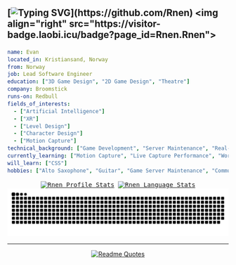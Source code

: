 [![Typing SVG](https://readme-typing-svg.demolab.com?font=Orbitron&size=25&pause=2000&width=600&lines=%3E+Developer+of+games;%3E+Musician+and+procrastinator...)](https://github.com/Rnen) <img align="right" src="https://visitor-badge.laobi.icu/badge?page_id=Rnen.Rnen">
---

```yaml
name: Evan
located_in: Kristiansand, Norway
from: Norway
job: Lead Software Engineer
education: ["3D Game Design", "2D Game Design", "Theatre"]
company: Broomstick
runs-on: Redbull
fields_of_interests: 
  - ["Artificial Intelligence"]
  - ["XR"]
  - ["Level Design"]
  - ["Character Design"]
  - ["Motion Capture"]
technical_background: ["Game Development", "Server Maintenance", "Real-Time Systems", "Task Automation"]
currently_learning: ["Motion Capture", "Live Capture Performance", "Working with UE5 Nanite"]
will_learn: ["CSS"]
hobbies: ["Alto Saxophone", "Guitar", "Game Server Maintenance", "Community Building", "Games"]
```

<div align = center>
<kbd>
<a href="https://github.com/Rnen"><img align="center" src="https://github-readme-stats-chi-jade-64.vercel.app/api?username=Rnen&show_icons=true&title_color=fff&icon_color=79ff97&text_color=9f9f9f&bg_color=151515&count_private=true&include_all_commits=true" alt="Rnen Profile Stats"/></a>  <a href="https://github.com/Rnen"><img align="center" src="https://github-readme-stats-chi-jade-64.vercel.app/api/top-langs/?username=Rnen&title_color=fff&icon_color=79ff97&text_color=9f9f9f&bg_color=151515&layout=compact" alt="Rnen Language Stats"/></a> 
</kbd>
<picture>
  <source media="(prefers-color-scheme: dark)" srcset="https://github.com/Rnen/Rnen/blob/output/github-contribution-grid-snake-dark.svg" />
  <source media="(prefers-color-scheme: light)" srcset="https://github.com/Rnen/Rnen/blob/output/github-contribution-grid-snake.svg" />
  <img alt="github-snake" src="https://github.com/Rnen/Rnen/blob/output/github-contribution-grid-snake-dark.svg" />
</picture>
<!--<a href="https://github.com/Rnen"><img width="900" align="center" src="https://github.com/Rnen/Rnen/blob/output/github-contribution-grid-snake-dark.svg" alt="Rnen Profile Stats"/></a>-->
<hr class="dashed">

[![Readme Quotes](https://quotes-github-readme.vercel.app/api?type=horizontal&theme=nord)](https://github.com/Rnen)
</div>
